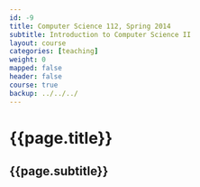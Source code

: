 ```yaml
---
id: -9
title: Computer Science 112, Spring 2014 
subtitle: Introduction to Computer Science II
layout: course
categories: [teaching]
weight: 0
mapped: false
header: false
course: true
backup: ../../../
---
```


# {{page.title}}

## {{page.subtitle}}
